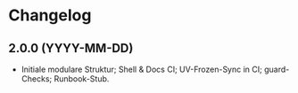 # Changelog

## 2.0.0 (YYYY-MM-DD)
- Initiale modulare Struktur; Shell & Docs CI; UV-Frozen-Sync in CI; guard-Checks; Runbook-Stub.
